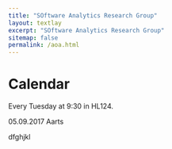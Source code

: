 ```yaml
---
title: "SOftware Analytics Research Group"
layout: textlay
excerpt: "SOftware Analytics Research Group"
sitemap: false
permalink: /aoa.html
---
```


# Calendar

Every Tuesday at 9:30 in HL124.

05.09.2017 Aarts

dfghjkl
